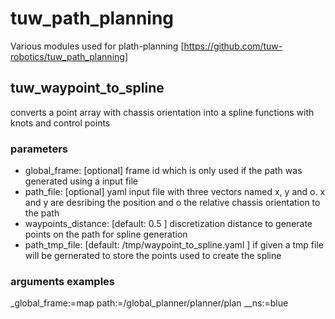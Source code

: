 # tuw_path_planning
Various modules used for plath-planning [https://github.com/tuw-robotics/tuw_path_planning] 

## tuw_waypoint_to_spline
converts a point array with chassis orientation into a spline functions with knots and control points
### parameters
- global_frame: [optional] frame id which is only used if the path was generated using a input file
- path_file: [optional] yaml input file with three vectors named x, y and o. x and y are desribing the position and o the relative chassis orientation to the path 
- waypoints_distance: [default: 0.5 ] discretization distance to generate points on the path for spline generation
- path_tmp_file: [default: /tmp/waypoint_to_spline.yaml ] if given a tmp file will be gernerated to store the points used to create the spline
### arguments examples
_global_frame:=map path:=/global_planner/planner/plan __ns:=blue
